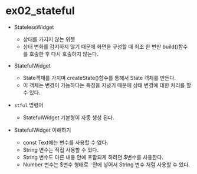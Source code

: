 # ex02_stateful

- StatelessWidget

  - 상태를 가지지 않는 위젯
  - 상태 변화를 감지하지 않기 때문에 화면을 구성할 때 최초 한 번만 build()함수를 호출한 후 다시 호출하지 않는다.

- StatefulWidget

  - State객체를 가지며 createState()함수를 통해서 State 객체를 만든다.
  - 이 객체는 변경이 가능하다는 특징을 지녔기 때문에 상태 변경에 대한 처리를 할 수 있다.

- `stful` 명령어

  - StatefulWidget 기본형이 자동 생성 된다.

- StatefulWidget 이해하기
  - const Text에는 변수를 사용할 수 없다.
  - String 변수는 직접 사용할 수 있다.
  - String 변수도 다른 내용 안에 포함되게 하려면 $변수를 사용한다.
  - Number 변수는 $변수 형태로 `'`안에 넣어서 String 변수 처럼 사용할 수 있다.
